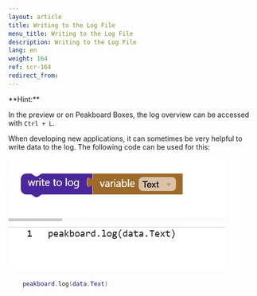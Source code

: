 ```yaml
---
layout: article
title: Writing to the Log File
menu_title: Writing to the Log File
description: Writing to the Log File
lang: en
weight: 164
ref: scr-164
redirect_from:
---
```


<div class="box-tip" markdown="1">
**Hint:**

In the preview or on Peakboard Boxes, the log overview can be accessed with `Ctrl + L`.
</div>

When developing new applications, it can sometimes be very helpful to write data to the log. The following code can be used for this:

![Log](/assets/images/scripting/Scripting_Beispiele/logging/en-script-log.png)

```Lua
    peakboard.log(data.Text)
```